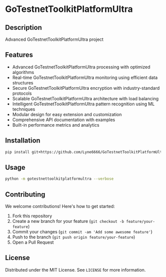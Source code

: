 # GoTestnetToolkitPlatformUltra

## Description

Advanced GoTestnetToolkitPlatformUltra project

## Features

- Advanced GoTestnetToolkitPlatformUltra processing with optimized algorithms
- Real-time GoTestnetToolkitPlatformUltra monitoring using efficient data structures
- Secure GoTestnetToolkitPlatformUltra encryption with industry-standard protocols
- Scalable GoTestnetToolkitPlatformUltra architecture with load balancing
- Intelligent GoTestnetToolkitPlatformUltra pattern recognition using ML techniques
- Modular design for easy extension and customization
- Comprehensive API documentation with examples
- Built-in performance metrics and analytics
## Installation

```bash
pip install git+https://github.com/Lyne6666/GoTestnetToolkitPlatformUltra.git
```

## Usage

```bash
python -m gotestnettoolkitplatformultra --verbose
```

## Contributing

We welcome contributions! Here's how to get started:

1. Fork this repository
2. Create a new branch for your feature (`git checkout -b feature/your-feature`)
3. Commit your changes (`git commit -am 'Add some awesome feature'`)
4. Push to the branch (`git push origin feature/your-feature`)
5. Open a Pull Request

## License

Distributed under the MIT License. See `LICENSE` for more information.
